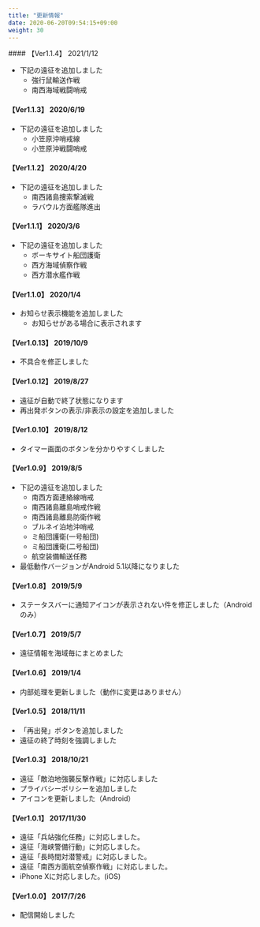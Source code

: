 ```yaml
---
title: "更新情報"
date: 2020-06-20T09:54:15+09:00
weight: 30
---
```


#### 【Ver1.1.4】 2021/1/12

* 下記の遠征を追加しました
  * 強行鼠輸送作戦
  * 南西海域戦闘哨戒

#### 【Ver1.1.3】 2020/6/19

* 下記の遠征を追加しました
  * 小笠原沖哨戒線
  * 小笠原沖戦闘哨戒

#### 【Ver1.1.2】 2020/4/20

* 下記の遠征を追加しました
  * 南西諸島捜索撃滅戦
  * ラバウル方面艦隊進出

#### 【Ver1.1.1】 2020/3/6

* 下記の遠征を追加しました
  * ボーキサイト船団護衛
  * 西方海域偵察作戦
  * 西方潜水艦作戦

#### 【Ver1.1.0】 2020/1/4

* お知らせ表示機能を追加しました
  * お知らせがある場合に表示されます

#### 【Ver1.0.13】 2019/10/9

* 不具合を修正しました

#### 【Ver1.0.12】 2019/8/27

* 遠征が自動で終了状態になります
* 再出発ボタンの表示/非表示の設定を追加しました

#### 【Ver1.0.10】 2019/8/12

* タイマー画面のボタンを分かりやすくしました

#### 【Ver1.0.9】 2019/8/5

* 下記の遠征を追加しました
    * 南西方面連絡線哨戒
    * 南西諸島離島哨戒作戦
    * 南西諸島離島防衛作戦
    * ブルネイ泊地沖哨戒
    * ミ船団護衛(一号船団)
    * ミ船団護衛(二号船団)
    * 航空装備輸送任務
* 最低動作バージョンがAndroid 5.1以降になりました

#### 【Ver1.0.8】 2019/5/9

* ステータスバーに通知アイコンが表示されない件を修正しました（Androidのみ）

#### 【Ver1.0.7】 2019/5/7

* 遠征情報を海域毎にまとめました

#### 【Ver1.0.6】 2019/1/4

* 内部処理を更新しました（動作に変更はありません）

#### 【Ver1.0.5】 2018/11/11

* 「再出発」ボタンを追加しました
* 遠征の終了時刻を強調しました

#### 【Ver1.0.3】 2018/10/21

* 遠征「敵泊地強襲反撃作戦」に対応しました
* プライバシーポリシーを追加しました
* アイコンを更新しました（Android）

#### 【Ver1.0.1】 2017/11/30

* 遠征「兵站強化任務」に対応しました。
* 遠征「海峡警備行動」に対応しました。
* 遠征「長時間対潜警戒」に対応しました。
* 遠征「南西方面航空偵察作戦」に対応しました。
* iPhone Xに対応しました。(iOS)

#### 【Ver1.0.0】 2017/7/26

* 配信開始しました